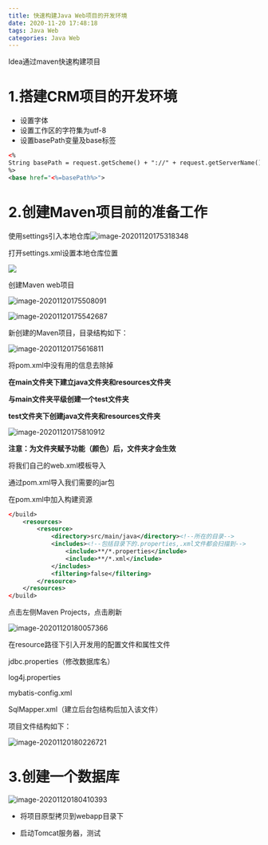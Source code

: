 ```yaml
---
title: 快速构建Java Web项目的开发环境
date: 2020-11-20 17:48:18
tags: Java Web
categories: Java Web
---
```


Idea通过maven快速构建项目

<!--more-->

# 1.搭建CRM项目的开发环境

- 设置字体
- 设置工作区的字符集为utf-8
- 设置basePath变量及base标签

```xml
<%
String basePath = request.getScheme() + "://" + request.getServerName() + ":" +   request.getServerPort() + request.getContextPath() + "/";
%>
<base href="<%=basePath%>">
```



# 2.创建Maven项目前的准备工作

使用settings引入本地仓库![image-20201120175318348](/images/2020112001.png)



打开settings.xml设置本地仓库位置

![](/images/2020112002.png)

 

创建Maven web项目

![image-20201120175508091](/images/2020112003.png)

![image-20201120175542687](/images/2020112004.png)



 

新创建的Maven项目，目录结构如下：

![image-20201120175616811](/images/2020112005.png)



将pom.xml中没有用的信息去除掉



**在main文件夹下建立java文件夹和resources文件夹**

**与main文件夹平级创建一个test文件夹**

**test文件夹下创建java文件夹和resources文件夹**

![image-20201120175810912](/images/2020112006.png)

**注意：为文件夹赋予功能（颜色）后，文件夹才会生效**

 

将我们自己的web.xml模板导入

通过pom.xml导入我们需要的jar包



在pom.xml中加入构建资源

```xml
</build>
    <resources>
        <resource>
            <directory>src/main/java</directory><!--所在的目录-->
            <includes><!--包括目录下的.properties,.xml文件都会扫描到-->
                <include>**/*.properties</include>
                <include>**/*.xml</include>
            </includes>
            <filtering>false</filtering>
        </resource>
    </resources>
</build>
```



点击左侧Maven Projects，点击刷新

![image-20201120180057366](/images/2020112007.png)



在resource路径下引入开发用的配置文件和属性文件

jdbc.properties（修改数据库名）

log4j.properties

mybatis-config.xml

SqlMapper.xml（建立后台包结构后加入该文件）



项目文件结构如下：

![image-20201120180226721](/images/2020112008.png)

 

# 3.创建一个数据库

![image-20201120180410393](/images/2020112009.png)



* 将项目原型拷贝到webapp目录下

* 启动Tomcat服务器，测试